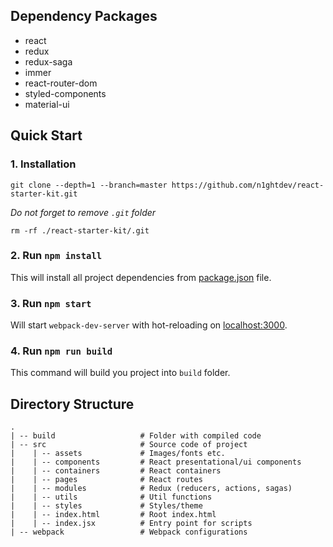 ## Dependency Packages

- react
- redux
- redux-saga
- immer
- react-router-dom
- styled-components
- material-ui

## Quick Start

### 1. Installation

```
git clone --depth=1 --branch=master https://github.com/n1ghtdev/react-starter-kit.git
```

_Do not forget to remove `.git` folder_

```
rm -rf ./react-starter-kit/.git
```

### 2. Run `npm install`

This will install all project dependencies from [package.json](./package.json)
file.

### 3. Run `npm start`

Will start `webpack-dev-server` with hot-reloading on
[localhost:3000](http://localhost:3000).

### 4. Run `npm run build`

This command will build you project into `build` folder.

## Directory Structure

```
.
| -- build                   # Folder with compiled code
| -- src                     # Source code of project
|    | -- assets             # Images/fonts etc.
|    | -- components         # React presentational/ui components
|    | -- containers         # React containers
|    | -- pages              # React routes
|    | -- modules            # Redux (reducers, actions, sagas)
|    | -- utils              # Util functions
|    | -- styles             # Styles/theme
|    | -- index.html         # Root index.html
|    | -- index.jsx          # Entry point for scripts
| -- webpack                 # Webpack configurations
```

